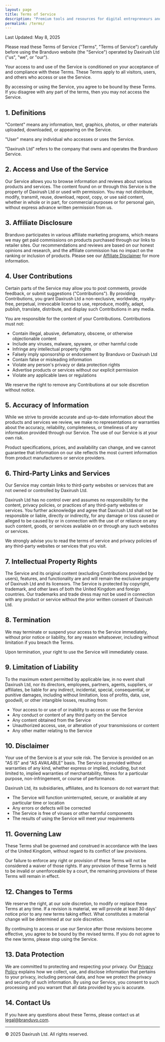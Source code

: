 ```yaml
---
layout: page
title: Terms of Service
description: "Premium tools and resources for digital entrepreneurs and creative professionals. Our curated selection helps you grow your business with trusted solutions."
permalink: /terms/
---
```





Last Updated: May 8, 2025

Please read these Terms of Service ("Terms", "Terms of Service") carefully before using the Branduvo website (the "Service") operated by Daxirush Ltd ("us", "we", or "our").

Your access to and use of the Service is conditioned on your acceptance of and compliance with these Terms. These Terms apply to all visitors, users, and others who access or use the Service.

By accessing or using the Service, you agree to be bound by these Terms. If you disagree with any part of the terms, then you may not access the Service.

## 1. Definitions

"Content" means any information, text, graphics, photos, or other materials uploaded, downloaded, or appearing on the Service.

"User" means any individual who accesses or uses the Service.

"Daxirush Ltd" refers to the company that owns and operates the Branduvo Service.

## 2. Access and Use of the Service

Our Service allows you to browse information and reviews about various products and services. The content found on or through this Service is the property of Daxirush Ltd or used with permission. You may not distribute, modify, transmit, reuse, download, repost, copy, or use said content, whether in whole or in part, for commercial purposes or for personal gain, without express advance written permission from us.

## 3. Affiliate Disclosure

Branduvo participates in various affiliate marketing programs, which means we may get paid commissions on products purchased through our links to retailer sites. Our recommendations and reviews are based on our honest opinions and research, and the affiliate commission has no impact on the ranking or inclusion of products. Please see our [Affiliate Disclaimer](/affiliate-disclaimer) for more information.

## 4. User Contributions

Certain parts of the Service may allow you to post comments, provide feedback, or submit suggestions ("Contributions"). By providing Contributions, you grant Daxirush Ltd a non-exclusive, worldwide, royalty-free, perpetual, irrevocable license to use, reproduce, modify, adapt, publish, translate, distribute, and display such Contributions in any media.

You are responsible for the content of your Contributions. Contributions must not:
- Contain illegal, abusive, defamatory, obscene, or otherwise objectionable content
- Include any viruses, malware, spyware, or other harmful code
- Infringe any intellectual property rights
- Falsely imply sponsorship or endorsement by Branduvo or Daxirush Ltd
- Contain false or misleading information
- Violate any person's privacy or data protection rights
- Advertise products or services without our explicit permission
- Violate any applicable laws or regulations

We reserve the right to remove any Contributions at our sole discretion without notice.

## 5. Accuracy of Information

While we strive to provide accurate and up-to-date information about the products and services we review, we make no representations or warranties about the accuracy, reliability, completeness, or timeliness of any information provided through our Service. The use of our Service is at your own risk.

Product specifications, prices, and availability can change, and we cannot guarantee that information on our site reflects the most current information from product manufacturers or service providers.

## 6. Third-Party Links and Services

Our Service may contain links to third-party websites or services that are not owned or controlled by Daxirush Ltd.

Daxirush Ltd has no control over and assumes no responsibility for the content, privacy policies, or practices of any third-party websites or services. You further acknowledge and agree that Daxirush Ltd shall not be responsible or liable, directly or indirectly, for any damage or loss caused or alleged to be caused by or in connection with the use of or reliance on any such content, goods, or services available on or through any such websites or services.

We strongly advise you to read the terms of service and privacy policies of any third-party websites or services that you visit.

## 7. Intellectual Property Rights

The Service and its original content (excluding Contributions provided by users), features, and functionality are and will remain the exclusive property of Daxirush Ltd and its licensors. The Service is protected by copyright, trademark, and other laws of both the United Kingdom and foreign countries. Our trademarks and trade dress may not be used in connection with any product or service without the prior written consent of Daxirush Ltd.

## 8. Termination

We may terminate or suspend your access to the Service immediately, without prior notice or liability, for any reason whatsoever, including without limitation if you breach the Terms.

Upon termination, your right to use the Service will immediately cease.

## 9. Limitation of Liability

To the maximum extent permitted by applicable law, in no event shall Daxirush Ltd, nor its directors, employees, partners, agents, suppliers, or affiliates, be liable for any indirect, incidental, special, consequential, or punitive damages, including without limitation, loss of profits, data, use, goodwill, or other intangible losses, resulting from:
- Your access to or use of or inability to access or use the Service
- Any conduct or content of any third party on the Service
- Any content obtained from the Service
- Unauthorized access, use, or alteration of your transmissions or content
- Any other matter relating to the Service

## 10. Disclaimer

Your use of the Service is at your sole risk. The Service is provided on an "AS IS" and "AS AVAILABLE" basis. The Service is provided without warranties of any kind, whether express or implied, including, but not limited to, implied warranties of merchantability, fitness for a particular purpose, non-infringement, or course of performance.

Daxirush Ltd, its subsidiaries, affiliates, and its licensors do not warrant that:
- The Service will function uninterrupted, secure, or available at any particular time or location
- Any errors or defects will be corrected
- The Service is free of viruses or other harmful components
- The results of using the Service will meet your requirements

## 11. Governing Law

These Terms shall be governed and construed in accordance with the laws of the United Kingdom, without regard to its conflict of law provisions.

Our failure to enforce any right or provision of these Terms will not be considered a waiver of those rights. If any provision of these Terms is held to be invalid or unenforceable by a court, the remaining provisions of these Terms will remain in effect.

## 12. Changes to Terms

We reserve the right, at our sole discretion, to modify or replace these Terms at any time. If a revision is material, we will provide at least 30 days' notice prior to any new terms taking effect. What constitutes a material change will be determined at our sole discretion.

By continuing to access or use our Service after those revisions become effective, you agree to be bound by the revised terms. If you do not agree to the new terms, please stop using the Service.

## 13. Data Protection

We are committed to protecting and respecting your privacy. Our [Privacy Policy](/privacy/) explains how we collect, use, and disclose information that pertains to your privacy, including personal data, and how we protect the privacy and security of such information. By using our Service, you consent to such processing and you warrant that all data provided by you is accurate.

## 14. Contact Us

If you have any questions about these Terms, please contact us at legal@branduvo.com.

---

© 2025 Daxirush Ltd. All rights reserved.
